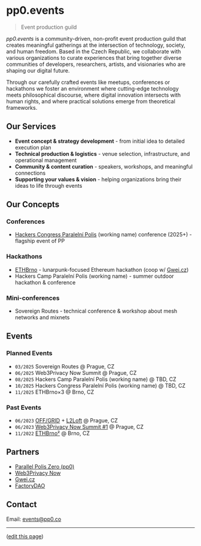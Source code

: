 # pp0.events

> Event production guild

*pp0.events* is a community-driven, non-profit event production guild that creates meaningful gatherings at the intersection of technology, society, and human freedom. Based in the Czech Republic, we collaborate with various organizations to curate experiences that bring together diverse communities of developers, researchers, artists, and visionaries who are shaping our digital future.

Through our carefully crafted events like meetups, conferences or hackathons we foster an environment where cutting-edge technology meets philosophical discourse, where digital innovation intersects with human rights, and where practical solutions emerge from theoretical frameworks.

## Our Services

-	**Event concept & strategy development** - from initial idea to detailed execution plan
-	**Technical production & logistics** - venue selection, infrastructure, and operational management
- **Community & content curation** - speakers, workshops, and meaningful connections
- **Supporting your values & vision** - helping organizations bring their ideas to life through events

## Our Concepts

### Conferences
-  [Hackers Congress Paralelní Polis](https://paralelnipolis.info/c/hcpp) (working name) conference (2025+) - flagship event of PP

### Hackathons
-  [ETHBrno](https://paralelnipolis.info/c/ethbrno) - lunarpunk-focused Ethereum hackathon (coop w/ [Gwei.cz](https://gwei.cz))
-  Hackers Camp Paralelní Polis (working name) - summer outdoor hackathon & conference

### Mini-conferences
-  Sovereign Routes - technical conference & workshop about mesh networks and mixnets

## Events
### Planned Events

- `03/2025` Sovereign Routes @ Prague, CZ
- `06/2025` Web3Privacy Now Summit @ Prague, CZ
- `08/2025` Hackers Camp Paralelní Polis (working name) @ TBD, CZ
- `10/2025` Hackers Congress Paralelní Polis (working name) @ TBD, CZ
- `11/2025` ETHBrno×3 @ Brno, CZ


### Past Events

- `06/2023` [OFF/GRID](https://www.offgrid.international/) + [L2Loft](https://lu.ma/l2loft) @ Prague, CZ
- `06/2023` [Web3Privacy Now Summit #1](https://prague22.web3privacy.info/) @ Prague, CZ
- `11/2022` [ETHBrno²](https://2022.ethbrno.cz/) @ Brno, CZ

## Partners

- [Parallel Polis Zero (pp0)](https://paralelnipolis.info/s/pp0)
- [Web3Privacy Now](https://web3privacy.info/)
- [Gwei.cz](https://gwei.cz/)
- [FactoryDAO](https://www.factorydao.org/)

## Contact

Email: <a href="mailto:events@pp0.co">events@pp0.co</a>


---

([edit this page](https://github.com/ParalelniPolis0/pp0.events/blob/main/README.md))
